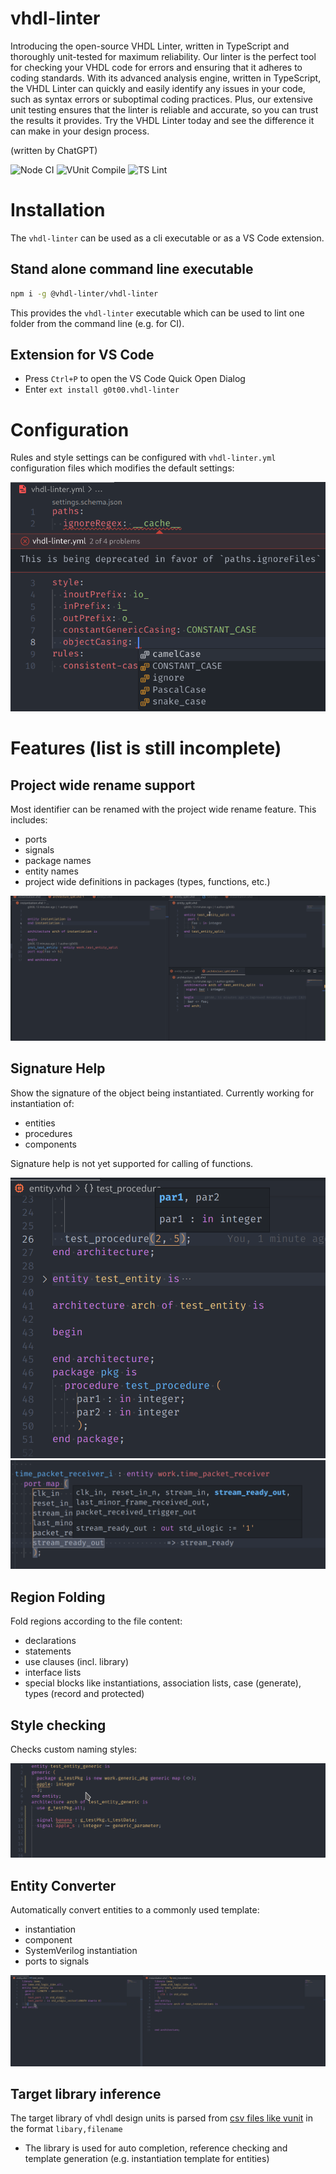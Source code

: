 # vhdl-linter
Introducing the open-source VHDL Linter, written in TypeScript and thoroughly unit-tested for maximum reliability. Our linter is the perfect tool for checking your VHDL code for errors and ensuring that it adheres to coding standards. With its advanced analysis engine, written in TypeScript, the VHDL Linter can quickly and easily identify any issues in your code, such as syntax errors or suboptimal coding practices. Plus, our extensive unit testing ensures that the linter is reliable and accurate, so you can trust the results it provides. Try the VHDL Linter today and see the difference it can make in your design process.

(written by ChatGPT)

![Node CI](https://github.com/vhdl-linter/vhdl-linter/actions/workflows/node.js.yml/badge.svg?branch=main)
![VUnit Compile](https://github.com/vhdl-linter/vhdl-linter/actions/workflows/vunit_compile.yml/badge.svg?branch=main)
![TS Lint](https://github.com/vhdl-linter/vhdl-linter/actions/workflows/tslint.yml/badge.svg?branch=main)

# Installation
The `vhdl-linter` can be used as a cli executable or as a VS Code extension.
## Stand alone command line executable
```bash
npm i -g @vhdl-linter/vhdl-linter
```
This provides the `vhdl-linter` executable which can be used to lint one folder from the command line (e.g. for CI).
## Extension for VS Code
- Press `Ctrl+P` to open the VS Code Quick Open Dialog
- Enter `ext install g0t00.vhdl-linter`

# Configuration
Rules and style settings can be configured with `vhdl-linter.yml` configuration files which modifies the default settings:

![configuration-example](./doc/configuration-example.png)

# Features (list is still incomplete)
## Project wide rename support
Most identifier can be renamed with the project wide rename feature.
This includes:
- ports
- signals
- package names
- entity names
- project wide definitions in packages (types, functions, etc.)

![rename](./doc/rename.gif)

## Signature Help
Show the signature of the object being instantiated.
Currently working for instantiation of:
- entities
- procedures
- components

Signature help is not yet supported for calling of functions.

![signature-helper](./doc/signature-help.png)
![signature-helper-long](./doc/signature-help2.png)

## Region Folding
Fold regions according to the file content:
- declarations
- statements
- use clauses (incl. library)
- interface lists
- special blocks like instantiations, association lists, case (generate), types (record and protected)

## Style checking
Checks custom naming styles:

![namingStyle](./doc/namingStyle.gif)

## Entity Converter
Automatically convert entities to a commonly used template:
- instantiation
- component
- SystemVerilog instantiation
- ports to signals

![entityConverter](./doc/entityConverter.gif)

## Target library inference
The target library of vhdl design units is parsed from [csv files like vunit](https://vunit.github.io/py/vunit.html#vunit.ui.VUnit.add_source_files_from_csv) in the format
```libary,filename```
- The library is used for auto completion, reference checking and template generation (e.g. instantiation template for entities)